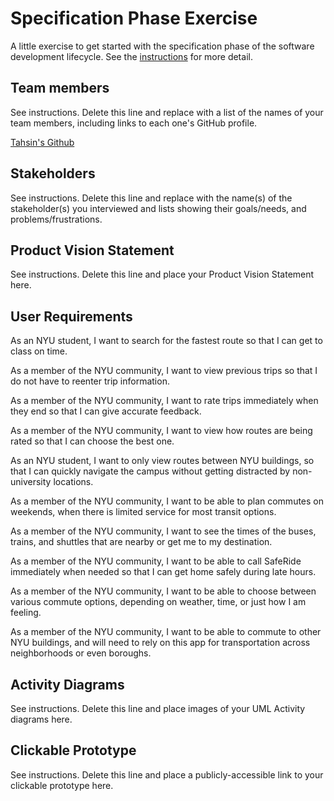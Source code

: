 # Specification Phase Exercise

A little exercise to get started with the specification phase of the software development lifecycle. See the [instructions](instructions.md) for more detail.

## Team members

See instructions. Delete this line and replace with a list of the names of your team members, including links to each one's GitHub profile.

[Tahsin's Github](https://github.com/tahsintawhid)

## Stakeholders

See instructions. Delete this line and replace with the name(s) of the stakeholder(s) you interviewed and lists showing their goals/needs, and problems/frustrations.

## Product Vision Statement

See instructions. Delete this line and place your Product Vision Statement here.

## User Requirements

As an NYU student, I want to search for the fastest route so that I can get to class on time.

As a member of the NYU community, I want to view previous trips so that I do not have to reenter trip information.
 
As a member of the NYU community, I want to rate trips immediately when they end so that I can give accurate feedback.
 
As a member of the NYU community, I want to view how routes are being rated so that I can choose the best one.
 
As an NYU student, I want to only view routes between NYU buildings, so that I can quickly navigate the campus without getting distracted by non-university locations.

As a member of the NYU community, I want to be able to plan commutes on weekends, when there is limited service for most transit options. 

As a member of the NYU community, I want to see the times of the buses, trains, and shuttles that are nearby or get me to my destination.

As a member of the NYU community, I want to be able to call SafeRide immediately when needed so that I can get home safely during late hours.

As a member of the NYU community, I want to be able to choose between various commute options, depending on weather, time, or just how I am feeling.

As a member of the NYU community, I want to be able to commute to other NYU buildings, and will need to rely on this app for transportation across neighborhoods or even boroughs. 

## Activity Diagrams

See instructions. Delete this line and place images of your UML Activity diagrams here.

## Clickable Prototype

See instructions. Delete this line and place a publicly-accessible link to your clickable prototype here.
